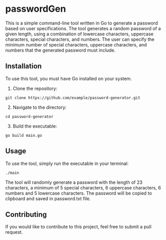 # passwordGen

This is a simple command-line tool written in Go to generate a password based on user specifications. The tool generates a random password of a given length, using a combination of lowercase characters, uppercase characters, special characters, and numbers. The user can specify the minimum number of special characters, uppercase characters, and numbers that the generated password must include.

## Installation
To use this tool, you must have Go installed on your system.

1. Clone the repository:

``` 
git clone https://github.com/example/password-generator.git
```

2. Navigate to the directory:

```
cd password-generator

```
3. Build the executable:

```
go build main.go

```


## Usage

To use the tool, simply run the executable in your terminal:

```
./main

```

The tool will randomly generate a password with the length of 23 characters, a minimum of 5 special characters, 6 uppercase characters, 6 numbers and 5 lowercase characters. 
The password will be copied to clipboard and saved in password.txt file.

## Contributing

If you would like to contribute to this project, feel free to submit a pull request.